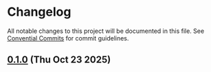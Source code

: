 # Changelog

All notable changes to this project will be documented in this file. See [Convential Commits](https://www.conventionalcommits.org/en/v1.0.0/#specification) for commit guidelines.

## [0.1.0](https://github.com/Sofie-Automation/sofie-kairos-connection/commits/v0.1.0) (Thu Oct 23 2025)


